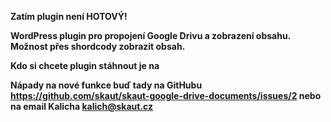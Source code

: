 <b>Zatím plugin není HOTOVÝ!

WordPress plugin pro propojení Google Drivu a zobrazení obsahu. Možnost přes shordcody zobrazit obsah.

Kdo si chcete plugin stáhnout je na

Nápady na nové funkce buď tady na GitHubu https://github.com/skaut/skaut-google-drive-documents/issues/2 nebo na email Kalicha kalich@skaut.cz
